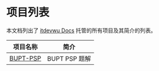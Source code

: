 # 项目列表

本文档列出了 [itdevwu Docs](/) 托管的所有项目及其简介的列表。

| 项目名称 | 简介 |
| --- | --- |
| [BUPT-PSP](/BUPT-PSP) | BUPT PSP 题解 |